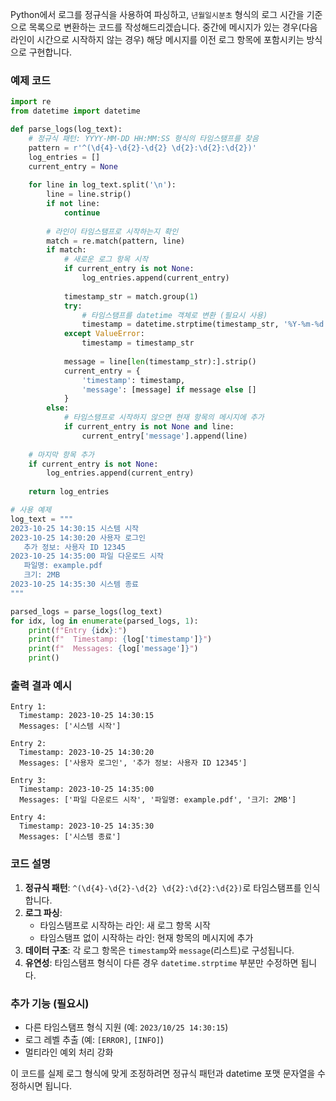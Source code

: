 Python에서 로그를 정규식을 사용하여 파싱하고, `년월일시분초` 형식의 로그 시간을 기준으로 목록으로 변환하는 코드를 작성해드리겠습니다. 중간에 메시지가 있는 경우(다음 라인이 시간으로 시작하지 않는 경우) 해당 메시지를 이전 로그 항목에 포함시키는 방식으로 구현합니다.

### 예제 코드

```python
import re
from datetime import datetime

def parse_logs(log_text):
    # 정규식 패턴: YYYY-MM-DD HH:MM:SS 형식의 타임스탬프를 찾음
    pattern = r'^(\d{4}-\d{2}-\d{2} \d{2}:\d{2}:\d{2})'
    log_entries = []
    current_entry = None
    
    for line in log_text.split('\n'):
        line = line.strip()
        if not line:
            continue
            
        # 라인이 타임스탬프로 시작하는지 확인
        match = re.match(pattern, line)
        if match:
            # 새로운 로그 항목 시작
            if current_entry is not None:
                log_entries.append(current_entry)
                
            timestamp_str = match.group(1)
            try:
                # 타임스탬프를 datetime 객체로 변환 (필요시 사용)
                timestamp = datetime.strptime(timestamp_str, '%Y-%m-%d %H:%M:%S')
            except ValueError:
                timestamp = timestamp_str
                
            message = line[len(timestamp_str):].strip()
            current_entry = {
                'timestamp': timestamp,
                'message': [message] if message else []
            }
        else:
            # 타임스탬프로 시작하지 않으면 현재 항목의 메시지에 추가
            if current_entry is not None and line:
                current_entry['message'].append(line)
    
    # 마지막 항목 추가
    if current_entry is not None:
        log_entries.append(current_entry)
        
    return log_entries

# 사용 예제
log_text = """
2023-10-25 14:30:15 시스템 시작
2023-10-25 14:30:20 사용자 로그인
   추가 정보: 사용자 ID 12345
2023-10-25 14:35:00 파일 다운로드 시작
   파일명: example.pdf
   크기: 2MB
2023-10-25 14:35:30 시스템 종료
"""

parsed_logs = parse_logs(log_text)
for idx, log in enumerate(parsed_logs, 1):
    print(f"Entry {idx}:")
    print(f"  Timestamp: {log['timestamp']}")
    print(f"  Messages: {log['message']}")
    print()
```

### 출력 결과 예시
```
Entry 1:
  Timestamp: 2023-10-25 14:30:15
  Messages: ['시스템 시작']

Entry 2:
  Timestamp: 2023-10-25 14:30:20
  Messages: ['사용자 로그인', '추가 정보: 사용자 ID 12345']

Entry 3:
  Timestamp: 2023-10-25 14:35:00
  Messages: ['파일 다운로드 시작', '파일명: example.pdf', '크기: 2MB']

Entry 4:
  Timestamp: 2023-10-25 14:35:30
  Messages: ['시스템 종료']
```

### 코드 설명
1. **정규식 패턴**: `^(\d{4}-\d{2}-\d{2} \d{2}:\d{2}:\d{2})`로 타임스탬프를 인식합니다.
2. **로그 파싱**:
   - 타임스탬프로 시작하는 라인: 새 로그 항목 시작
   - 타임스탬프 없이 시작하는 라인: 현재 항목의 메시지에 추가
3. **데이터 구조**: 각 로그 항목은 `timestamp`와 `message`(리스트)로 구성됩니다.
4. **유연성**: 타임스탬프 형식이 다른 경우 `datetime.strptime` 부분만 수정하면 됩니다.

### 추가 기능 (필요시)
- 다른 타임스탬프 형식 지원 (예: `2023/10/25 14:30:15`)
- 로그 레벨 추출 (예: `[ERROR]`, `[INFO]`)
- 멀티라인 예외 처리 강화

이 코드를 실제 로그 형식에 맞게 조정하려면 정규식 패턴과 datetime 포맷 문자열을 수정하시면 됩니다.